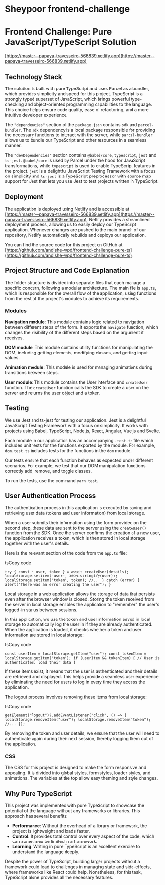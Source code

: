# Sheypoor frontend-challenge

# Frontend Challenge: Pure JavaScript/TypeScript Solution

[https://master--papaya-travesseiro-566839.netlify.app](https://master--papaya-travesseiro-566839.netlify.app)

## Technology Stack

The solution is built with pure TypeScript and uses Parcel as a bundler, which provides simplicity and speed for this project. TypeScript is a strongly typed superset of JavaScript, which brings powerful type-checking and object-oriented programming capabilities to the language. This choice helps ensure code quality, ease of refactoring, and a more intuitive developer experience.

The `"dependencies"` section of the `package.json` contains `sdk` and `parcel-bundler`. The `sdk` dependency is a local package responsible for providing the necessary functions to interact with the server, while `parcel-bundler` allows us to bundle our TypeScript and other resources in a seamless manner.

The `"devDependencies"` section contains `@babel/core`, `typescript`, `jest` and `ts-jest`. `@babel/core` is used by Parcel under the hood for JavaScript transformations, while `typescript` is used to enable TypeScript features in the project. `jest` is a delightful JavaScript Testing Framework with a focus on simplicity and `ts-jest` is a TypeScript preprocessor with source map support for Jest that lets you use Jest to test projects written in TypeScript.

## Deployment

The application is deployed using Netlify and is accessible at [https://master--papaya-travesseiro-566839.netlify.app](https://master--papaya-travesseiro-566839.netlify.app). Netlify provides a streamlined deployment process, allowing us to easily deploy our TypeScript application. Whenever changes are pushed to the main branch of our repository, Netlify automatically rebuilds and deploys our application.

You can find the source code for this project on GitHub at [https://github.com/andishe-wpd/frontend-challenge-pure-ts](https://github.com/andishe-wpd/frontend-challenge-pure-ts).

## Project Structure and Code Explanation

The folder structure is divided into separate files that each manage a specific concern, following a modular architecture. The main file is `app.ts`, which is responsible for the overall flow of the application, using functions from the rest of the project's modules to achieve its requirements.

### Modules

**Navigation module**: This module contains logic related to navigation between different steps of the form. It exports the `navigate` function, which changes the visibility of the different steps based on the argument it receives.

**DOM module**: This module contains utility functions for manipulating the DOM, including getting elements, modifying classes, and getting input values.

**Animation module**: This module is used for managing animations during transitions between steps.

**User module**: This module contains the User interface and `createUser` function. The `createUser` function calls the SDK to create a user on the server and returns the user object and a token.

## Testing

We use Jest and ts-jest for testing our application. Jest is a delightful JavaScript Testing Framework with a focus on simplicity. It works with projects using Babel, TypeScript, Node.js, React, Angular, Vue.js and Svelte.

Each module in our application has an accompanying `.test.ts` file which includes unit tests for the functions exported by the module. For example, `dom.test.ts` includes tests for the functions in the `dom` module.

Our tests ensure that each function behaves as expected under different scenarios. For example, we test that our DOM manipulation functions correctly add, remove, and toggle classes.

To run the tests, use the command `yarn test`.

## User Authentication Process

The authentication process in this application is executed by saving and retrieving user data (tokens and user information) from local storage.

When a user submits their information using the form provided on the second step, these data are sent to the server using the `createUser()` function from the SDK. Once the server confirms the creation of a new user, the application receives a token, which is then stored in local storage together with the user's details.

Here is the relevant section of the code from the `app.ts` file:

tsCopy code

`try { const { user, token } = await createUser(details); localStorage.setItem("user", JSON.stringify(user)); localStorage.setItem("token", token); //... } catch (error) { alert("There was an error creating the user"); }`

Local storage in a web application allows the storage of data that persists even after the browser window is closed. Storing the token received from the server in local storage enables the application to "remember" the user's logged-in status between sessions.

In this application, we use the token and user information saved in local storage to automatically log the user in if they are already authenticated. When the application is loaded, it checks whether a token and user information are stored in local storage:

tsCopy code

`const userItem = localStorage.getItem("user"); const tokenItem = localStorage.getItem("token"); if (userItem && tokenItem) { // User is authenticated, load their data }`

If these items exist, it means that the user is authenticated and their details are retrieved and displayed. This helps provide a seamless user experience by eliminating the need for users to log in every time they access the application.

The logout process involves removing these items from local storage:

tsCopy code

`getElement("logout")?.addEventListener("click", () => { localStorage.removeItem("user"); localStorage.removeItem("token"); //... });`

By removing the token and user details, we ensure that the user will need to authenticate again during their next session, thereby logging them out of the application.

### CSS

The CSS for this project is designed to make the form responsive and appealing. It is divided into global styles, form styles, loader styles, and animations. The variables at the top allow easy theming and style changes.

## Why Pure TypeScript

This project was implemented with pure TypeScript to showcase the potential of the language without any frameworks or libraries. This approach has several benefits:

- **Performance**: Without the overhead of a library or framework, the project is lightweight and loads faster.
- **Control**: It provides total control over every aspect of the code, which can sometimes be limited in a framework.
- **Learning**: Writing in pure TypeScript is an excellent exercise to understand the language deeply.

Despite the power of TypeScript, building larger projects without a framework could lead to challenges in managing state and side-effects, where frameworks like React could help. Nonetheless, for this task, TypeScript alone provides all the necessary features.
